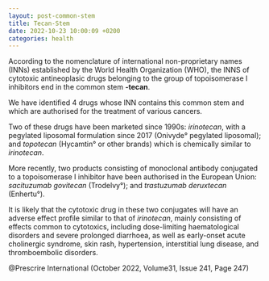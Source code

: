 ```yaml
---
layout: post-common-stem
title: Tecan-Stem
date: 2022-10-23 10:00:09 +0200
categories: health
---
```

According to the nomenclature of international non-proprietary names (INNs) established by the World Health Organization (WHO), the INNS of cytotoxic antineoplasic drugs belonging to the group of topoisomerase I inhibitors end in the common stem **-tecan**.

We have identified 4 drugs whose INN contains this common stem and which are authorised for the treatment of various cancers.

Two of these drugs have been marketed since 1990s: *irinotecan*, with a pegylated liposomal formulation since 2017 (Onivyde° pegylated liposomal); and *topotecan* (Hycamtin° or other brands) which is chemically similar to *irinotecan*.

More recently, two products consisting of monoclonal antibody conjugated to a topoisomerase I inhibitor have been authorised in the European Union: *sacituzumab govitecan* (Trodelvy°); and *trastuzumab deruxtecan* (Enhertu°).

It is likely that the cytotoxic drug in these two conjugates will have an adverse effect profile similar to that of *irinotecan*, mainly consisting of effects common to cytotoxics, including dose-limiting haematological disorders and severe prolonged diarrhoea, as well as early-onset acute cholinergic syndrome, skin rash, hypertension, interstitial lung disease, and thromboembolic disorders.

@Prescrire International (October 2022, Volume31, Issue 241, Page 247)
